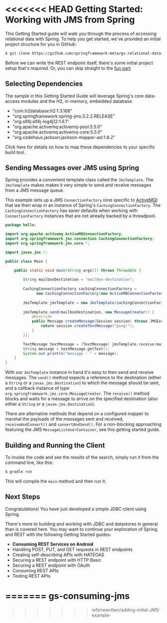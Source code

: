 <<<<<<< HEAD
Getting Started: Working with JMS from Spring
=========================================

This Getting Started guide will walk you through the process of accessing relational data with Spring.
To help you get started, we've provided an initial project structure for you in GitHub:

```sh
$ git clone https://github.com/springframework-meta/gs-relational-data-access.git
```

Before we can write the REST endpoint itself, there's some initial project setup that's required. Or, you can skip straight to the [fun part]().

Selecting Dependencies
----------------------
The sample in this Getting Started Guide will leverage Spring's core data-access modules and the H2, in-memory, embedded database. 

 - "com.h2database:h2:1.3.168"
 - "org.springframework:spring-jms:3.2.2.RELEASE"
 - "org.slf4j:slf4j-log4j12:1.6.1"
 - "org.apache.activemq:activemq-pool:5.5.0"
 - "org.apache.activemq:activemq-core:5.5.0"
 - "org.codehaus.jackson:jackson-mapper-asl:1.8.2"

Click here for details on how to map these dependencies to your specific build tool.

Sending Messages over JMS using Spring
----------------------------
Spring provides a convenient template class called the `JmsTemplate`. The `JmsTemplate` makes makes it very simple to send and receive messages from a JMS message queue.

This example sets up a JMS `ConnectionFactory` (one specific to [ActiveMQ](http://activemq.apache.org)) that we then wrap in an instance of Spring's `CachingConnectionFactory`. The `CachingConnectionFactory` has saner defaults when working with `ConnectionFactory` instances that are not already backed by a threadpool.


```java
package hello;

import org.apache.activemq.ActiveMQConnectionFactory;
import org.springframework.jms.connection.CachingConnectionFactory;
import org.springframework.jms.core.*;

import javax.jms.*;

public class Main {

    public static void main(String args[]) throws Throwable {
    
        String mailboxDestination = "mailbox-destination";
        
        CachingConnectionFactory cachingConnectionFactory =
              new CachingConnectionFactory(new ActiveMQConnectionFactory("tcp://localhost:61616"));
              
        JmsTemplate jmsTemplate = new JmsTemplate(cachingConnectionFactory);
        
        jmsTemplate.send(mailboxDestination, new MessageCreator() {
            @Override
            public Message createMessage(Session session) throws JMSException {
                return session.createTextMessage("ping!");
            }
        });

        TextMessage textMessage = (TextMessage) jmsTemplate.receive(mailboxDestination);
        String message = textMessage.getText();
        System.out.println("message : " + message);
    }
}

```


With our `JmsTemplate` instance in hand it's easy to then send and receive messages. The `send()` method expects a reference to the destination (either a `String` or a `javax.jms.Destination`) to which the message should be sent, and a callback instance of type `org.springframework.jms.core.MessageCreator`. The `receive()` method blocks and waits for a message to arrive on the specified destination (also either a  `String` or a `javax.jms.Destination`).

There are alternative methods that depend on a configured mapper to marshal the payloads of the messages sent and received, `receiveAndConvert()` and `convertAndSend()`. For a non-blocking approaching featuring the JMS `MessageListenerContainer`, see this getting started guide.

Building and Running the Client
--------------------------------------
To invoke the code and see the results of the search, simply run it from the command line, like this:

```sh
$ gradle run
```
	
This will compile the `main` method and then run it.


Next Steps
----------
Congratulations! You have just developed a simple JDBC client using Spring.  

There's more to building and working with JDBC and datastores in general than is covered here. You may want to continue your exploration of Spring and REST with the following Getting Started guides:

* **Consuming REST Services on Android**
* Handling POST, PUT, and GET requests in REST endpoints
* Creating self-describing APIs with HATEOAS
* Securing a REST endpoint with HTTP Basic
* Securing a REST endpoint with OAuth
* Consuming REST APIs
* Testing REST APIs


=======
gs-consuming-jms
================
>>>>>>> refs/rewritten/adding-initial-JMS-example-
